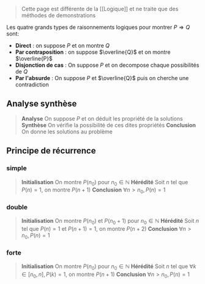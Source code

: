> Cette page est différente de la [[Logique]] et ne traite que des méthodes de demonstrations

Les quatre grands types de raisonnements logiques pour montrer $P \Rightarrow Q$ sont:
- **Direct** : on suppose $P$ et on montre $Q$
- **Par contraposition** : on suppose $\overline{Q}$ et on montre $\overline{P}$
- **Disjonction de cas** : On suppose $P$ et on decompose chaque possibilités de $Q$
- **Par l'absurde** : On suppose $P$ et $\overline{Q}$ puis on cherche une contradiction
## Analyse synthèse
>**Analyse**
>On suppose $P$ et on déduit les propriété de la solutions
>**Synthèse**
>On vérifie la possibilité de ces dites propriétés
>**Conclusion**
>On donne les solutions au problème

## Principe de récurrence
### simple
>**Initialisation**
>On montre $P(n_0)$ pour $n_0 \in \mathbb{N}$
>**Hérédité**
>Soit $n$ tel que $P(n) = 1$, on montre $P(n+1)$
>**Conclusion**
>$\forall n > n_0, P(n) = 1$

### double
>**Initialisation**
>On montre $P(n_0)$ et $P(n_0 + 1)$ pour $n_0 \in \mathbb{N}$
>**Hérédité**
>Soit $n$ tel que $P(n) = 1$ et $P(n +1) = 1$, on montre $P(n+2)$
>**Conclusion**
>$\forall n > n_0, P(n) = 1$

### forte
>**Initialisation**
>On montre $P(n_0)$ pour $n_0 \in \mathbb{N}$
>**Hérédité**
>Soit $n$ tel que $\forall k \in [n_0, n], P(k) = 1$, on montre $P(n+1)$
>**Conclusion**
>$\forall n > n_0, P(n) = 1$

